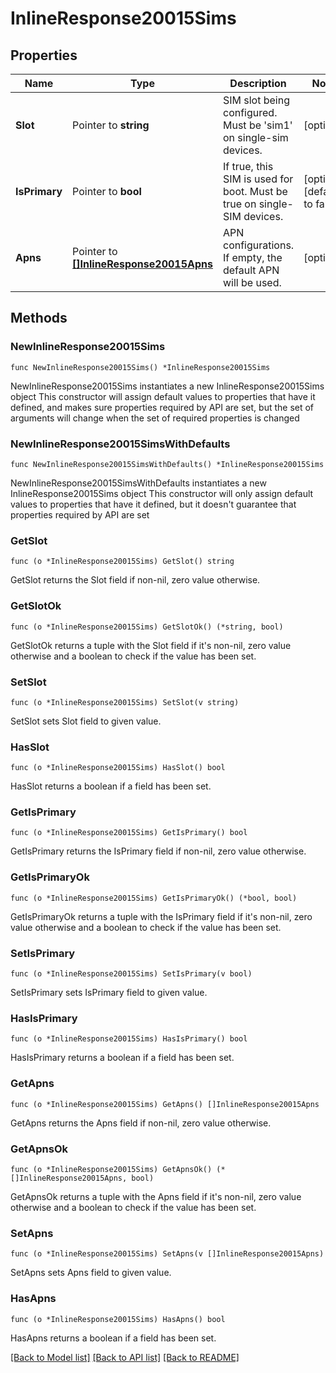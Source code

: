 # InlineResponse20015Sims

## Properties

Name | Type | Description | Notes
------------ | ------------- | ------------- | -------------
**Slot** | Pointer to **string** | SIM slot being configured. Must be &#39;sim1&#39; on single-sim devices. | [optional] 
**IsPrimary** | Pointer to **bool** | If true, this SIM is used for boot. Must be true on single-SIM devices. | [optional] [default to false]
**Apns** | Pointer to [**[]InlineResponse20015Apns**](InlineResponse20015Apns.md) | APN configurations. If empty, the default APN will be used. | [optional] 

## Methods

### NewInlineResponse20015Sims

`func NewInlineResponse20015Sims() *InlineResponse20015Sims`

NewInlineResponse20015Sims instantiates a new InlineResponse20015Sims object
This constructor will assign default values to properties that have it defined,
and makes sure properties required by API are set, but the set of arguments
will change when the set of required properties is changed

### NewInlineResponse20015SimsWithDefaults

`func NewInlineResponse20015SimsWithDefaults() *InlineResponse20015Sims`

NewInlineResponse20015SimsWithDefaults instantiates a new InlineResponse20015Sims object
This constructor will only assign default values to properties that have it defined,
but it doesn't guarantee that properties required by API are set

### GetSlot

`func (o *InlineResponse20015Sims) GetSlot() string`

GetSlot returns the Slot field if non-nil, zero value otherwise.

### GetSlotOk

`func (o *InlineResponse20015Sims) GetSlotOk() (*string, bool)`

GetSlotOk returns a tuple with the Slot field if it's non-nil, zero value otherwise
and a boolean to check if the value has been set.

### SetSlot

`func (o *InlineResponse20015Sims) SetSlot(v string)`

SetSlot sets Slot field to given value.

### HasSlot

`func (o *InlineResponse20015Sims) HasSlot() bool`

HasSlot returns a boolean if a field has been set.

### GetIsPrimary

`func (o *InlineResponse20015Sims) GetIsPrimary() bool`

GetIsPrimary returns the IsPrimary field if non-nil, zero value otherwise.

### GetIsPrimaryOk

`func (o *InlineResponse20015Sims) GetIsPrimaryOk() (*bool, bool)`

GetIsPrimaryOk returns a tuple with the IsPrimary field if it's non-nil, zero value otherwise
and a boolean to check if the value has been set.

### SetIsPrimary

`func (o *InlineResponse20015Sims) SetIsPrimary(v bool)`

SetIsPrimary sets IsPrimary field to given value.

### HasIsPrimary

`func (o *InlineResponse20015Sims) HasIsPrimary() bool`

HasIsPrimary returns a boolean if a field has been set.

### GetApns

`func (o *InlineResponse20015Sims) GetApns() []InlineResponse20015Apns`

GetApns returns the Apns field if non-nil, zero value otherwise.

### GetApnsOk

`func (o *InlineResponse20015Sims) GetApnsOk() (*[]InlineResponse20015Apns, bool)`

GetApnsOk returns a tuple with the Apns field if it's non-nil, zero value otherwise
and a boolean to check if the value has been set.

### SetApns

`func (o *InlineResponse20015Sims) SetApns(v []InlineResponse20015Apns)`

SetApns sets Apns field to given value.

### HasApns

`func (o *InlineResponse20015Sims) HasApns() bool`

HasApns returns a boolean if a field has been set.


[[Back to Model list]](../README.md#documentation-for-models) [[Back to API list]](../README.md#documentation-for-api-endpoints) [[Back to README]](../README.md)


